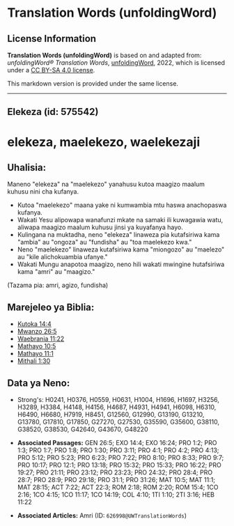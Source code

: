 # Translation Words (unfoldingWord)

## License Information

**Translation Words (unfoldingWord)** is based on and adapted from: _unfoldingWord® Translation Words_, [unfoldingWord](https://unfoldingword.org/utw), 2022, which is licensed under a [CC BY-SA 4.0 license](https://creativecommons.org/licenses/by-sa/4.0/legalcode.en).

This markdown version is provided under the same license.



--------------------------------

## Elekeza (id: 575542)

elekeza, maelekezo, waelekezaji
===============================

Uhalisia:
---------

Maneno "elekeza" na "maelekezo" yanahusu kutoa maagizo maalum kuhusu nini cha kufanya.

* Kutoa "maelekezo" maana yake ni kumwambia mtu haswa anachopaswa kufanya.
* Wakati Yesu alipowapa wanafunzi mkate na samaki ili kuwagawia watu, aliwapa maagizo maalum kuhusu jinsi ya kuyafanya hayo.
* Kulingana na muktadha, neno "elekeza" linaweza pia kutafsiriwa kama "ambia" au "ongoza" au "fundisha" au "toa maelekezo kwa."
* Neno "maelekezo" linaweza kutafsiriwa kama "miongozo" au "maelezo" au "kile alichokuambia ufanye."
* Wakati Mungu anapotoa maagizo, neno hili wakati mwingine hutafsiriwa kama "amri" au "maagizo."

(Tazama pia: amri, agizo, fundisha)

Marejeleo ya Biblia:
--------------------

* [Kutoka 14:4](https://ref.ly/Exod14:4)
* [Mwanzo 26:5](https://ref.ly/Gen26:5)
* [Waebrania 11:22](https://ref.ly/Heb11:22)
* [Mathayo 10:5](https://ref.ly/Matt10:5)
* [Mathayo 11:1](https://ref.ly/Matt11:1)
* [Mithali 1:30](https://ref.ly/Prov1:30)

Data ya Neno:
-------------

* Strong's: H0241, H0376, H0559, H0631, H1004, H1696, H1697, H3256, H3289, H3384, H4148, H4156, H4687, H4931, H4941, H6098, H6310, H6490, H6680, H7919, H8451, G12560, G12990, G13190, G13210, G13780, G17810, G17850, G27270, G27530, G35590, G35600, G38110, G38520, G38530, G42640, G43670, G48220

* **Associated Passages:** GEN 26:5; EXO 14:4; EXO 16:24; PRO 1:2; PRO 1:3; PRO 1:7; PRO 1:8; PRO 1:30; PRO 3:11; PRO 4:1; PRO 4:2; PRO 4:13; PRO 5:12; PRO 5:23; PRO 6:23; PRO 7:22; PRO 8:10; PRO 8:33; PRO 9:7; PRO 10:17; PRO 12:1; PRO 13:18; PRO 15:32; PRO 15:33; PRO 16:22; PRO 19:27; PRO 21:11; PRO 23:12; PRO 23:23; PRO 24:32; PRO 28:4; PRO 28:7; PRO 28:9; PRO 29:18; PRO 31:1; PRO 31:26; MAT 10:5; MAT 11:1; MAT 28:15; ACT 7:22; ACT 22:3; ROM 2:18; ROM 2:20; ROM 15:4; 1CO 2:16; 1CO 4:15; 1CO 11:17; 1CO 14:19; COL 4:10; 1TI 1:10; 2TI 3:16; HEB 11:22
* **Associated Articles:** Amri (ID: `626998@UWTranslationWords`)

